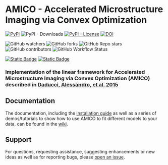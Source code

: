 # AMICO - Accelerated Microstructure Imaging via Convex Optimization
[![PyPI](https://img.shields.io/pypi/v/dmri-amico?label=PyPI&labelColor=%23363D45)](https://pypi.org/project/dmri-amico)
![PyPI - Downloads](https://img.shields.io/pypi/dm/dmri-amico?label=Downloads&labelColor=%23363D45)
[![PyPI - License](https://img.shields.io/pypi/l/dmri-amico?label=License&labelColor=%23363D45)](https://github.com/daducci/AMICO/blob/master/LICENSE)
[![DOI](https://img.shields.io/badge/DOI-10.1016%2Fj.neuroimage.2014.10.026-%23FAB70C?labelColor=%23363D45)](https://doi.org/10.1016/j.neuroimage.2014.10.026)

![GitHub watchers](https://img.shields.io/github/watchers/daducci/AMICO?label=Watchers&logo=github&logoColor=white&labelColor=%23363D45)
![GitHub forks](https://img.shields.io/github/forks/daducci/AMICO?label=Forks&logo=github&logoColor=white&labelColor=%23363D45)
![GitHub Repo stars](https://img.shields.io/github/stars/daducci/AMICO?logo=github&logoColor=white&label=Stars&labelColor=%23363D45)
![GitHub contributors](https://img.shields.io/github/contributors/daducci/AMICO?logo=github&logoColor=white&label=Contributors&labelColor=%23363D45)
![GitHub Workflow Status](https://img.shields.io/github/actions/workflow/status/daducci/AMICO/build_wheels.yml?logo=githubactions&logoColor=white&label=Build%20wheels&labelColor=%23363D45)

[![Static Badge](https://img.shields.io/badge/Follow_%40daducci-white?logo=github&logoColor=%23363D45)](https://github.com/daducci)
[![Static Badge](https://img.shields.io/badge/Follow_%40ADaducci-white?logo=twitter)](https://twitter.com/ADaducci)

### Implementation of the linear framework for Accelerated Microstructure Imaging via Convex Optimization (AMICO) described in [Daducci, Alessandro, et al. 2015](https://doi.org/10.1016/j.neuroimage.2014.10.026)

## Documentation
The documentation, including the [installation guide](https://github.com/daducci/AMICO/wiki/How-to-install-AMICO) as well as a series of demos/tutorials to show how to use AMICO to fit different models to your data, can be found in the [wiki](https://github.com/daducci/AMICO/wiki).

## Support
For questions, requesting assistance, suggesting enhancements or new ideas as well as for reporting bugs, please [open an issue](https://github.com/daducci/AMICO/issues).
